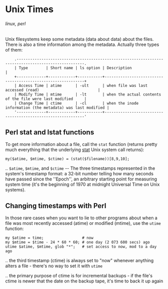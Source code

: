 # Unix Times
###### linux, perl

Unix filesystems keep some metadata (data about data) about the files. There is also a time information among the metadata. Actually three types of them:

        .----------------------------------------------------------------------------------------------------.
        | Type        | Short name | ls option | Description                                                 |
        +-------------+------------+-----------+-------------------------------------------------------------+
        | Access Time | atime      | -ult      | when file was last accessed (read)                          |
        | Modify Time | mtime      | -lt       | when the actual contents of the file were last modified     |
        | Change Time | ctime      | -cl       | when the inode information (the metadata) was last modified |
        '-------------+------------+-----------+-------------------------------------------------------------'
<!-- Original table data:
Type;Short name;ls option;Description
Access Time;atime;-ult;when file was last accessed (read)
Modify Time;mtime;-lt;when the actual contents of the file were last modified
Change Time;ctime;-cl;when the inode information (the metadata) was last modified
-->

## Perl stat and lstat functions

To get more information about a file, call the `stat` function (returns pretty much everything that the underlying <a href="https://en.wikipedia.org/wiki/Stat_(system_call)">stat</a> Unix system call returns):

    my($atime, $mtime, $ctime) = (stat($filename))[8,9,10];

.. `$atime`, `$mtime`, and `$ctime` -- The three timestamps represented in the system's timestamp format: a 32-bit number telling how many seconds have passed since the ''Epoch'', an arbitrary starting point for measuring system time (it's the beginning of 1970 at midnight Universal Time on Unix systems).

## Changing timestamps with Perl

In those rare cases when you want to lie to other programs about when a file was most recently accessed (atime) or modified (mtime), use the `utime` function:

    my $atime = time;                 # now
    my $mtime = $time - 24 * 60 * 60; # one day (2 073 600 secs) ago
    utime $atime, $mtime, glob "*";   # set access to now, mod to a day ago

.. the third timestamp (ctime) is always set to "now" whenever anything alters a file - there's no way to set it with `utime`

.. the primary purpose of ctime is for incremental backups - if the file's ctime is newer that the date on the backup tape, it's time to back it up again
